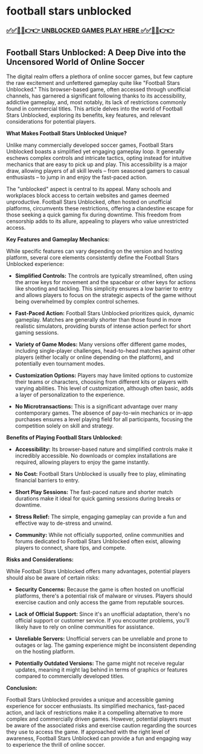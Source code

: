 # football stars unblocked

### [✅✅🔴🔴👉👉 UNBLOCKED GAMES PLAY HERE ✅✅🔴🔴👉👉](https://topstoryindia.com)

## Football Stars Unblocked: A Deep Dive into the Uncensored World of Online Soccer

The digital realm offers a plethora of online soccer games, but few capture the raw excitement and unfettered gameplay quite like "Football Stars Unblocked."  This browser-based game, often accessed through unofficial channels, has garnered a significant following thanks to its accessibility, addictive gameplay, and, most notably, its lack of restrictions commonly found in commercial titles.  This article delves into the world of Football Stars Unblocked, exploring its benefits, key features, and relevant considerations for potential players.

**What Makes Football Stars Unblocked Unique?**

Unlike many commercially developed soccer games, Football Stars Unblocked boasts a simplified yet engaging gameplay loop.  It generally eschews complex controls and intricate tactics, opting instead for intuitive mechanics that are easy to pick up and play.  This accessibility is a major draw, allowing players of all skill levels – from seasoned gamers to casual enthusiasts – to jump in and enjoy the fast-paced action.

The "unblocked" aspect is central to its appeal.  Many schools and workplaces block access to certain websites and games deemed unproductive. Football Stars Unblocked, often hosted on unofficial platforms, circumvents these restrictions, offering a clandestine escape for those seeking a quick gaming fix during downtime.  This freedom from censorship adds to its allure, appealing to players who value unrestricted access.

**Key Features and Gameplay Mechanics:**

While specific features can vary depending on the version and hosting platform, several core elements consistently define the Football Stars Unblocked experience:

* **Simplified Controls:**  The controls are typically streamlined, often using the arrow keys for movement and the spacebar or other keys for actions like shooting and tackling. This simplicity ensures a low barrier to entry and allows players to focus on the strategic aspects of the game without being overwhelmed by complex control schemes.

* **Fast-Paced Action:**  Football Stars Unblocked prioritizes quick, dynamic gameplay.  Matches are generally shorter than those found in more realistic simulators, providing bursts of intense action perfect for short gaming sessions.

* **Variety of Game Modes:** Many versions offer different game modes, including single-player challenges, head-to-head matches against other players (either locally or online depending on the platform), and potentially even tournament modes.

* **Customization Options:**  Players may have limited options to customize their teams or characters, choosing from different kits or players with varying abilities.  This level of customization, although often basic, adds a layer of personalization to the experience.

* **No Microtransactions:**  This is a significant advantage over many contemporary games.  The absence of pay-to-win mechanics or in-app purchases ensures a level playing field for all participants, focusing the competition solely on skill and strategy.


**Benefits of Playing Football Stars Unblocked:**

* **Accessibility:**  Its browser-based nature and simplified controls make it incredibly accessible.  No downloads or complex installations are required, allowing players to enjoy the game instantly.

* **No Cost:**  Football Stars Unblocked is usually free to play, eliminating financial barriers to entry.

* **Short Play Sessions:**  The fast-paced nature and shorter match durations make it ideal for quick gaming sessions during breaks or downtime.

* **Stress Relief:**  The simple, engaging gameplay can provide a fun and effective way to de-stress and unwind.

* **Community:**  While not officially supported, online communities and forums dedicated to Football Stars Unblocked often exist, allowing players to connect, share tips, and compete.


**Risks and Considerations:**

While Football Stars Unblocked offers many advantages, potential players should also be aware of certain risks:

* **Security Concerns:**  Because the game is often hosted on unofficial platforms, there's a potential risk of malware or viruses.  Players should exercise caution and only access the game from reputable sources.

* **Lack of Official Support:**  Since it's an unofficial adaptation, there's no official support or customer service.  If you encounter problems, you'll likely have to rely on online communities for assistance.

* **Unreliable Servers:**  Unofficial servers can be unreliable and prone to outages or lag.  The gaming experience might be inconsistent depending on the hosting platform.

* **Potentially Outdated Versions:**  The game might not receive regular updates, meaning it might lag behind in terms of graphics or features compared to commercially developed titles.

**Conclusion:**

Football Stars Unblocked provides a unique and accessible gaming experience for soccer enthusiasts.  Its simplified mechanics, fast-paced action, and lack of restrictions make it a compelling alternative to more complex and commercially driven games.  However, potential players must be aware of the associated risks and exercise caution regarding the sources they use to access the game.  If approached with the right level of awareness, Football Stars Unblocked can provide a fun and engaging way to experience the thrill of online soccer.
